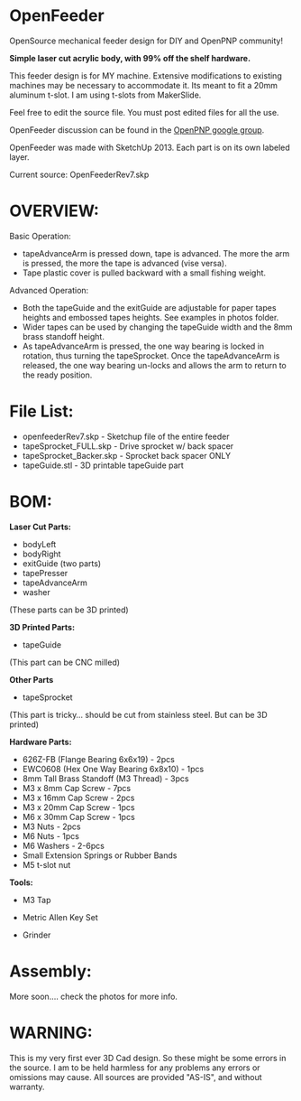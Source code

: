 ﻿# OpenFeeder
OpenSource mechanical feeder design for DIY and OpenPNP community!

**Simple laser cut acrylic body, with 99% off the shelf hardware.** 

This feeder design is for MY machine. Extensive modifications to existing machines may be necessary to accommodate it. Its meant to fit a 20mm aluminum t-slot. I am using t-slots from MakerSlide. 

Feel free to edit the source file. You must post edited files for all the use.

OpenFeeder discussion can be found in the [OpenPNP google group](https://groups.google.com/forum/#!forum/openpnp).

OpenFeeder was made with SketchUp 2013. Each part is on its own labeled layer.

Current source: OpenFeederRev7.skp

# OVERVIEW:

Basic Operation: 
* tapeAdvanceArm is pressed down, tape is advanced. The more the arm is pressed, the more the tape is advanced (vise versa).
* Tape plastic cover is pulled backward with a small fishing weight.


Advanced Operation: 
* Both the tapeGuide and the exitGuide are adjustable for paper tapes heights and embossed tapes heights. See examples in photos folder.
* Wider tapes can be used by changing the tapeGuide width and the 8mm brass standoff height.
* As tapeAdvanceArm is pressed, the one way bearing is locked in rotation, thus turning the tapeSprocket. Once the tapeAdvanceArm is released, the one way bearing un-locks and allows the arm to return to the ready position. 


# File List:

* openfeederRev7.skp - Sketchup file of the entire feeder
* tapeSprocket_FULL.skp  - Drive sprocket w/ back spacer
* tapeSprocket_Backer.skp  - Sprocket back spacer ONLY
* tapeGuide.stl  - 3D printable tapeGuide part


# BOM:

**Laser Cut Parts:**
* bodyLeft
* bodyRight
* exitGuide (two parts)
* tapePresser
* tapeAdvanceArm
* washer

(These parts can be 3D printed)

**3D Printed Parts:**
* tapeGuide

(This part can be CNC milled)

**Other Parts**
* tapeSprocket

(This part is tricky… should be cut from stainless steel. But can be 3D printed)


**Hardware Parts:**
* 626Z-FB (Flange Bearing 6x6x19) - 2pcs
* EWC0608 (Hex One Way Bearing 6x8x10)  - 1pcs
* 8mm Tall Brass Standoff (M3 Thread) - 3pcs
* M3 x 8mm Cap Screw - 7pcs
* M3 x 16mm Cap Screw - 2pcs
* M3 x 20mm Cap Screw - 1pcs
* M6 x 30mm Cap Screw - 1pcs
* M3 Nuts  -  2pcs
* M6 Nuts  -  1pcs
* M6 Washers  -  2-6pcs
* Small Extension Springs or Rubber Bands
* M5 t-slot nut

**Tools:**

* M3 Tap 

* Metric Allen Key Set

* Grinder


# Assembly:

More soon.... check the photos for more info.


# WARNING:

This is my very first ever 3D Cad design. So these might be some errors in the source. I am to be held harmless for any problems any errors or omissions may cause. All sources are provided "AS-IS", and without warranty.











 


